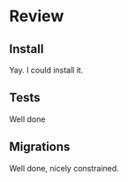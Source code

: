 # Review

## Install

Yay.  I could install it.


## Tests

Well done

## Migrations

Well done, nicely constrained.

## 
